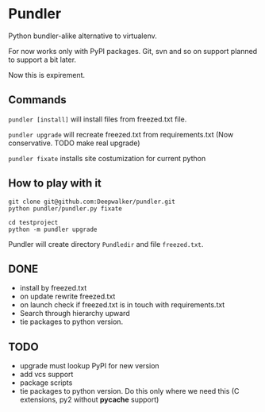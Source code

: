 Pundler
=======

Python bundler-alike alternative to virtualenv.

For now works only with PyPI packages.
Git, svn and so on support planned to support a bit later.

Now this is expirement.

Commands
--------

`pundler [install]` will install files from freezed.txt file.

`pundler upgrade` will recreate freezed.txt from requirements.txt (Now conservative. TODO make real upgrade)

`pundler fixate` installs site costumization for current python


How to play with it
-------------------

    git clone git@github.com:Deepwalker/pundler.git
    python pundler/pundler.py fixate

    cd testproject
    python -m pundler upgrade

Pundler will create directory `Pundledir` and file `freezed.txt`.


DONE
----
- install by freezed.txt
- on update rewrite freezed.txt
- on launch check if freezed.txt is in touch with requirements.txt
- Search through hierarchy upward
- tie packages to python version.


TODO
----
- upgrade must lookup PyPI for new version
- add vcs support
- package scripts
- tie packages to python version. Do this only where we need this (C extensions, py2 without __pycache__ support)